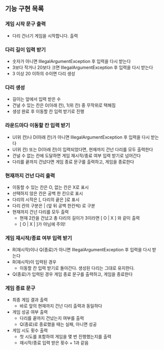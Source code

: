 ## 기능 구현 목록

### 게임 시작 문구 출력

- 다리 건너기 게임을 시작합니다. 출력

### 다리 길이 입력 받기

- 숫자가 아니면 IllegalArgumentException 후 입력을 다시 받는다
- 3보다 작거나 20보다 크면 IllegalArgumentException 후 입력을 다시 받는다
- 3 이상 20 이하의 수이면 다리 생성

### 다리 생성

- 길이는 앞에서 입력 받은 수
- 건널 수 있는 칸은 0(아래 칸), 1(위 칸) 중 무작위로 택해짐
- 생성 완료 후 이동할 칸 입력 받기로 진행

### 라운드마다 이동할 칸 입력 받기

- U(위 칸)나 D(아래 칸)가 아니면 IllegalArgumentException 후 입력을 다시 받는다
- U(위 칸) 또는 D(아래 칸)이 입력되었다면, 현재까지 건넌 다리를 모두 출력한다
- 건널 수 없는 칸에 도달하면 게임 재시작/종료 여부 입력 받기로 넘어간다
- 다리를 끝까지 건넜다면 게임 종료 문구를 출력하고, 게임을 종료한다

### 현재까지 건넌 다리 출력

- 이동할 수 있는 칸은 O, 없는 칸은 X로 표시
- 선택하지 않은 칸은 공백 한 칸으로 표시
- 다리의 시작은 \[, 다리의 끝은 \]로 표시
- 다리 칸의 구분은 | (앞 뒤 공백 한칸씩) 로 구분
- 현재까지 건넌 다리를 모두 출력
  - 현재 2칸을 건넜고 총 다리의 길이가 3이라면 \[ O | X \] 와 같이 출력
  - \[ O | X |   \]가 아님에 주의!

### 게임 재시작/종료 여부 입력 받기

- R(재시작)이나 Q(종료)가 아니면 IllegalArgumentException 후 입력을 다시 받는다
- R(재시작)이 입력된 경우
  - 이동할 칸 입력 받기로 돌아간다. 생성된 다리는 그대로 유지한다.
- Q(종료)가 입력된 경우 게임 종료 문구를 출력하고, 게임을 종료한다

### 게임 종료 문구

- 최종 게임 결과 출력
  - 바로 앞의 현재까지 건넌 다리 출력과 동일하다
- 게임 성공 여부 출력
  - 다리를 끝까지 건넜는지 여부를 출력
  - Q(종료)로 종료했을 때는 실패, 아니면 성공
- 게임 시도 횟수 출력
  - 첫 시도를 포함하여 게임을 몇 번 진행했는지를 출력
  - 재시작/종료 입력 받은 횟수 + 1과 같음